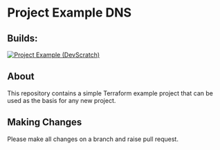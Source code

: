 # Project Example DNS

## Builds:
[![Project Example (DevScratch)](https://github.com/LBHackney-IT/infrastructure/actions/workflows/project_example.yml/badge.svg)](https://github.com/LBHackney-IT/infrastructure/actions/workflows/project_example.yml)

## About
This repository contains a simple Terraform example project that can be used as the basis for any new project.

## Making Changes

Please make all changes on a branch and raise pull request.

